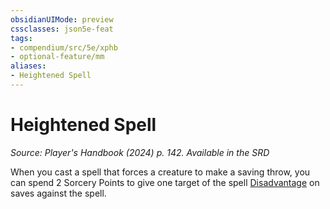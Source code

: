 ```yaml
---
obsidianUIMode: preview
cssclasses: json5e-feat
tags:
- compendium/src/5e/xphb
- optional-feature/mm
aliases:
- Heightened Spell
---
```

# Heightened Spell
*Source: Player's Handbook (2024) p. 142. Available in the <span title='Systems Reference Document (5.2)'>SRD</span>*  

When you cast a spell that forces a creature to make a saving throw, you can spend 2 Sorcery Points to give one target of the spell [Disadvantage](/3-Mechanics/CLI/variant-rules/disadvantage-xphb.md) on saves against the spell.